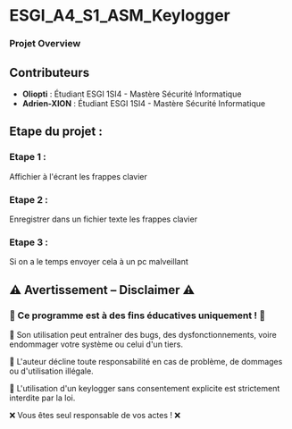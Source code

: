 # ESGI_A4_S1_ASM_Keylogger



### Projet Overview



## Contributeurs

- **Oliopti** : Étudiant ESGI 1SI4 - Mastère Sécurité Informatique
- **Adrien-XION** : Étudiant ESGI 1SI4 - Mastère Sécurité Informatique

## Etape du projet :

### Etape 1 :
Affichier à l'écrant les frappes clavier

### Etape 2 :
Enregistrer dans un fichier texte les frappes clavier 

### Etape 3 :
Si on a le temps envoyer cela à un pc malveillant


## ⚠️ Avertissement – Disclaimer ⚠️

### 🚨 Ce programme est à des fins éducatives uniquement ! 🚨

🔹 Son utilisation peut entraîner des bugs, des dysfonctionnements, voire endommager votre système ou celui d'un tiers.

🔹 L'auteur décline toute responsabilité en cas de problème, de dommages ou d'utilisation illégale.

🔹 L'utilisation d'un keylogger sans consentement explicite est strictement interdite par la loi.

❌ Vous êtes seul responsable de vos actes ! ❌
